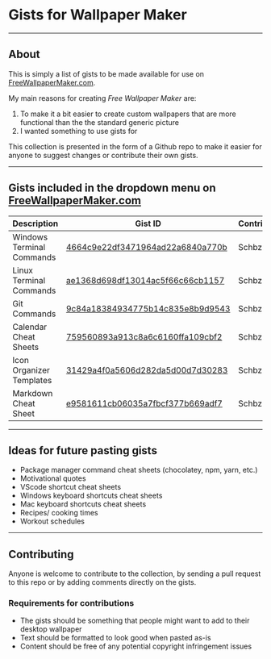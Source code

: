 # Gists for Wallpaper Maker

---

## About

This is simply a list of gists to be made available for use on [FreeWallpaperMaker.com](https://freewallpapermaker.com/).

My main reasons for creating _Free Wallpaper Maker_ are:

1. To make it a bit easier to create custom wallpapers that are more functional than the the standard generic picture
2. I wanted something to use gists for

This collection is presented in the form of a Github repo to make it easier for anyone to suggest changes or contribute their own gists.

---

## Gists included in the dropdown menu on [FreeWallpaperMaker.com](https://freewallpapermaker.com/)

| Description               | Gist ID                                                                                            | Contributor |
| ------------------------- | -------------------------------------------------------------------------------------------------- | ----------- |
| Windows Terminal Commands | [4664c9e22df3471964ad22a6840a770b](https://gist.github.com/schbz/4664c9e22df3471964ad22a6840a770b) | Schbz       |
| Linux Terminal Commands   | [ae1368d698df13014ac5f66c66cb1157](https://gist.github.com/schbz/ae1368d698df13014ac5f66c66cb1157) | Schbz       |
| Git Commands              | [9c84a18384934775b14c835e8b9d9543](https://gist.github.com/schbz/9c84a18384934775b14c835e8b9d9543) | Schbz       |
| Calendar Cheat Sheets     | [759560893a913c8a6c6160ffa109cbf2](https://gist.github.com/schbz/759560893a913c8a6c6160ffa109cbf2) | Schbz       |
| Icon Organizer Templates  | [31429a4f0a5606d282da5d00d7d30283](https://gist.github.com/schbz/31429a4f0a5606d282da5d00d7d30283) | Schbz       |
| Markdown Cheat Sheet      | [e9581611cb06035a7fbcf377b669adf7](https://gist.github.com/schbz/e9581611cb06035a7fbcf377b669adf7) | Schbz       |

---

## Ideas for future pasting gists

- Package manager command cheat sheets (chocolatey, npm, yarn, etc.)
- Motivational quotes
- VScode shortcut cheat sheets
- Windows keyboard shortcuts cheat sheets
- Mac keyboard shortcuts cheat sheets
- Recipes/ cooking times
- Workout schedules

---

## Contributing

Anyone is welcome to contribute to the collection, by sending a pull request to this repo or by adding comments directly on the gists.

### Requirements for contributions

- The gists should be something that people might want to add to their desktop wallpaper
- Text should be formatted to look good when pasted as-is
- Content should be free of any potential copyright infringement issues
